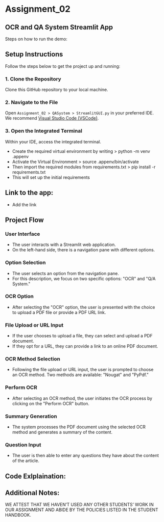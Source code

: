 # Assignment_02

OCR and QA System Streamlit App
---------------
Steps on how to run the demo:

## Setup Instructions

Follow the steps below to get the project up and running:

### 1. Clone the Repository
Clone this GitHub repository to your local machine.

### 2. Navigate to the File
Open `Assignment_02 > QASystem > StreamlitGUI.py` in your preferred IDE. We recommend [Visual Studio Code (VSCode)](https://code.visualstudio.com/).

### 3. Open the Integrated Terminal
Within your IDE, access the integrated terminal.
* Create the required virtual environment by writing > python -m venv .appenv
* Activate the Virtual Environment > source .appenv/bin/activate
* Then import the required modules from requirements.txt > pip install -r requirements.txt
* This will set up the initial requirements


Link to the app:
-----------------

* Add the link

Project Flow
-----------------


### User Interface

- The user interacts with a Streamlit web application.
- On the left-hand side, there is a navigation pane with different options.

### Option Selection

- The user selects an option from the navigation pane.
- For this description, we focus on two specific options: "OCR" and "Q/A System."

### OCR Option

- After selecting the "OCR" option, the user is presented with the choice to upload a PDF file or provide a PDF URL link.

### File Upload or URL Input

- If the user chooses to upload a file, they can select and upload a PDF document.
- If they opt for a URL, they can provide a link to an online PDF document.

### OCR Method Selection

- Following the file upload or URL input, the user is prompted to choose an OCR method. Two methods are available: "Nougat" and "PyPdf."

### Perform OCR

- After selecting an OCR method, the user initiates the OCR process by clicking on the "Perform OCR" button.

### Summary Generation

- The system processes the PDF document using the selected OCR method and generates a summary of the content.

### Question Input

- The user is then able to enter any questions they have about the content of the article.

Code Exlplaination:
-----------------

Additional Notes:
---------------
WE ATTEST THAT WE HAVEN’T USED ANY OTHER STUDENTS’ WORK IN OUR ASSIGNMENT AND ABIDE BY THE POLICIES LISTED IN THE STUDENT HANDBOOK.
